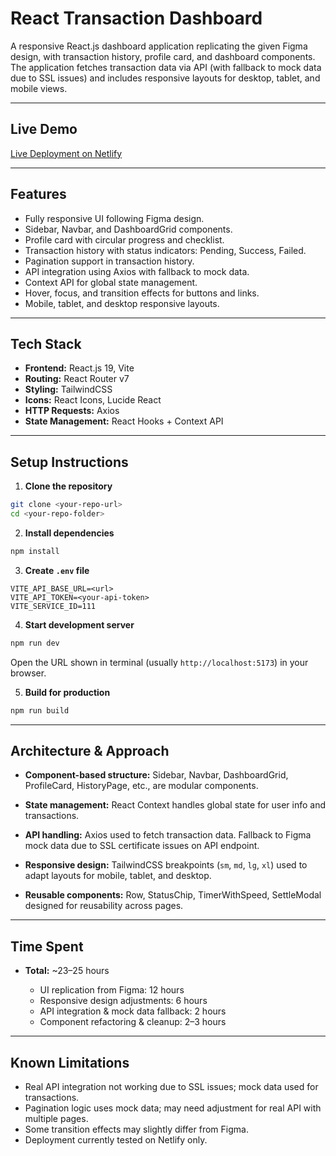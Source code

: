 # React Transaction Dashboard

A responsive React.js dashboard application replicating the given Figma design, with transaction history, profile card, and dashboard components. The application fetches transaction data via API (with fallback to mock data due to SSL issues) and includes responsive layouts for desktop, tablet, and mobile views.

---

## Live Demo

[Live Deployment on Netlify](#)  <!-- Add your Netlify link here -->

---

## Features

- Fully responsive UI following Figma design.
- Sidebar, Navbar, and DashboardGrid components.
- Profile card with circular progress and checklist.
- Transaction history with status indicators: Pending, Success, Failed.
- Pagination support in transaction history.
- API integration using Axios with fallback to mock data.
- Context API for global state management.
- Hover, focus, and transition effects for buttons and links.
- Mobile, tablet, and desktop responsive layouts.

---

## Tech Stack

- **Frontend:** React.js 19, Vite
- **Routing:** React Router v7
- **Styling:** TailwindCSS
- **Icons:** React Icons, Lucide React
- **HTTP Requests:** Axios
- **State Management:** React Hooks + Context API

---

## Setup Instructions

1. **Clone the repository**
```bash
git clone <your-repo-url>
cd <your-repo-folder>
````

2. **Install dependencies**

```bash
npm install
```

3. **Create `.env` file**

```env
VITE_API_BASE_URL=<url>
VITE_API_TOKEN=<your-api-token>
VITE_SERVICE_ID=111
```

4. **Start development server**

```bash
npm run dev
```

Open the URL shown in terminal (usually `http://localhost:5173`) in your browser.

5. **Build for production**

```bash
npm run build
```

---

## Architecture & Approach

* **Component-based structure:**
  Sidebar, Navbar, DashboardGrid, ProfileCard, HistoryPage, etc., are modular components.

* **State management:**
  React Context handles global state for user info and transactions.

* **API handling:**
  Axios used to fetch transaction data.
  Fallback to Figma mock data due to SSL certificate issues on API endpoint.

* **Responsive design:**
  TailwindCSS breakpoints (`sm`, `md`, `lg`, `xl`) used to adapt layouts for mobile, tablet, and desktop.

* **Reusable components:**
  Row, StatusChip, TimerWithSpeed, SettleModal designed for reusability across pages.

---

## Time Spent

* **Total:** \~23–25 hours

  * UI replication from Figma: 12 hours
  * Responsive design adjustments: 6 hours
  * API integration & mock data fallback: 2 hours
  * Component refactoring & cleanup: 2–3 hours

---

## Known Limitations

* Real API integration not working due to SSL issues; mock data used for transactions.
* Pagination logic uses mock data; may need adjustment for real API with multiple pages.
* Some transition effects may slightly differ from Figma.
* Deployment currently tested on Netlify only.